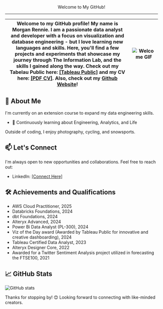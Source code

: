 <p align="center"> Welcome to My GitHub! </p>

---

| Welcome to my GitHub profile! My name is **Morgan Rennie**. I am a passionate data analyst and developer with a focus on visualization and database engineering - but I love learning new languages and skills. Here, you'll find a few projects and experiments that showcase my journey through The Information Lab, and the skills I gained along the way. Check out my Tabelau Public here: [[Tableau Public]](https://public.tableau.com/app/profile/morgan.rennie/vizzes) and my CV here: [[PDF CV]](https://github.com/MorganRennie/MorganRennie/blob/main/morgan_rennie_cv_pdf.pdf). Also, check out my [Github Website](https://morganrennie.github.io)! | ![Welcome GIF](https://media1.tenor.com/m/nXPPaulE8xEAAAAd/inside-out-disney.gif) |
| ----------------------------------------------------------------------------------------------------------------------------------------------------------------------------------------------------------------------------------------------------------------------------------------------------------------------------------------------------------------------------------------------------------------------------------------------------------------------------------------------------------------------------------------------------------------------------------------------------------------------------------------------------------------- | --------------------------------------------------------------------------------- |

## 🚀 About Me

I'm currently on an extension course to expand my data engineering skills.

- 🌱 Continuously learning about Engineering, Analytics, and Life

Outside of coding, I enjoy photography, cycling, and snowsports.

## 📫 Let's Connect

I'm always open to new opportunities and collaborations. Feel free to reach out:

- LinkedIn: [[Connect Here]](https://www.linkedin.com/in/morgan-rennie/)

## 🛠️ Achievements and Qualifications

- AWS Cloud Practitioner, 2025
- Databricks Foundations, 2024
- dbt Foundations, 2024
- Alteryx Advanced, 2024
- Power Bi Data Analyst (PL-300), 2024
- Viz of the Day award (Awarded by Tableau Public for innovative and creative dashboarding), 2024
- Tableau Certified Data Analyst, 2023
- Alteryx Designer Core, 2022
- Awarded for a Twitter Sentiment Analysis project utilized in forecasting the FTSE100, 2021

## 📈 GitHub Stats

![GitHub stats](https://github-readme-stats.vercel.app/api?username=MorganRennie&show_icons=true&theme=default)

Thanks for stopping by! 😊 Looking forward to connecting with like-minded creators.
